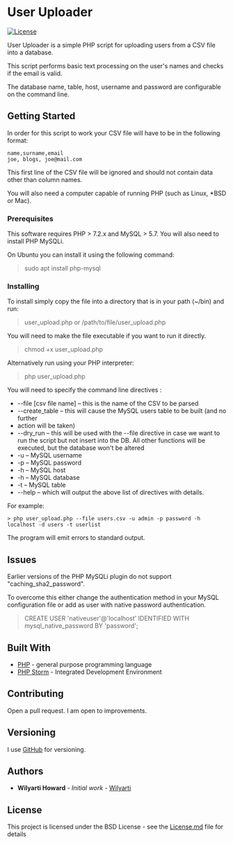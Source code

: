 # User Uploader
 [![License](https://img.shields.io/badge/License-BSD%203--Clause-blue.svg)](https://opensource.org/licenses/BSD-3-Clause)

User Uploader is a simple PHP script for uploading users from a CSV file into a database.

This script performs basic text processing on the user's names and checks if the email is valid.

The database name, table, host, username and password are configurable on the command line.

## Getting Started

In order for this script to work your CSV file will have to be in the following format:

```
name,surname,email	
joe, blogs, joe@mail.com
```

This first line of the CSV file will be ignored and should not contain data other than column names.

You will also need a computer capable of running PHP (such as Linux, *BSD or Mac).

### Prerequisites

This software requires PHP > 7.2.x and MySQL > 5.7. You will also need to install PHP MySQLi.

On Ubuntu you can install it using the following command:
> sudo apt install php-mysql

### Installing
To install simply copy the file into a directory that is in your path (~/bin) and run:
> user_upload.php
or
> /path/to/file/user_upload.php

You will need to make the file executable if you want to run it directly.
> chmod +x user_upload.php

Alternatively run using your PHP interpreter:
> php user_upload.php

You will need to specify the command line directives :
- --file [csv file name] – this is the name of the CSV to be parsed
- --create_table – this will cause the MySQL users table to be built (and no further
- action will be taken)
- --dry_run – this will be used with the --file directive in case we want to run the
script but not insert into the DB. All other functions will be executed, but the
database won't be altered
- -u – MySQL username
- -p – MySQL password
- -h – MySQL host
- -h – MySQL database 
- -t – MySQL table 
- --help – which will output the above list of directives with details.

For example:
```
> php user_upload.php --file users.csv -u admin -p password -h localhost -d users -t userlist
```

The program will emit errors to standard output.

## Issues
Earlier versions of the PHP MySQLi plugin do not support "caching_sha2_password". 

To overcome this either change the authentication method in your MySQL configuration file or add 
as user with native password authentication.
> CREATE USER 'nativeuser'@'localhost' IDENTIFIED WITH mysql_native_password BY 'password';


## Built With

* [PHP](https://php.net) - general purpose programming language
* [PHP Storm](https://www.jetbrains.com/phpstorm/) - Integrated Development Environment

## Contributing

Open a pull request. I am open to improvements.

## Versioning

I use [GitHub](https://github.com/) for versioning.

## Authors

* **Wilyarti Howard** - *Initial work* - [Wilyarti](http://wilyarti.com/)

## License

This project is licensed under the BSD License - see the [License.md](License.md) file for details

